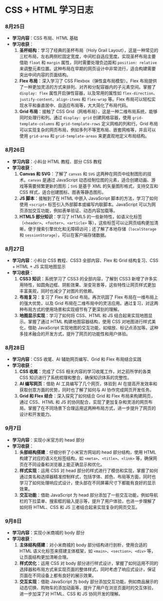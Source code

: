# CSS + HTML 学习日志

### 8月25日
- **学习内容**：CSS 布局、HTML 基础
- **学习收获**：
  1. **圣杯结构**：学习了经典的圣杯布局（Holy Grail Layout），这是一种常见的三栏布局，左右两侧栏固定宽度，中间栏自适应宽度。实现圣杯布局主要借助 `float` 和 `margin` 属性，同时需要处理负边距和 `position: relative` 来调整元素位置。这种布局在早期的网页设计中非常流行，适合构建需要突出中间内容的页面结构。
  2. **Flex 布局**：深入学习了 CSS Flexbox（弹性盒布局模型）。Flex 布局提供了一种更加灵活的方式来排列、对齐和分配容器内的子元素空间。掌握了 `display: flex` 属性开启弹性容器，以及常用的属性如 `flex-direction`、`justify-content`、`align-items` 和 `flex-wrap` 等。Flex 布局可以轻松实现水平和垂直居中、自适应布局等，大大简化了布局代码。
  3. **Grid 布局**：接触了 CSS Grid（网格布局），这是一种二维布局系统，能够同时处理行和列。通过 `display: grid` 创建网格容器，使用 `grid-template-columns` 和 `grid-template-rows` 定义网格的列和行。Grid 布局可以实现复杂的网页布局，例如多列不等宽布局、嵌套网格等，并且可以使用 `grid-area` 和 `grid-template-areas` 来更直观地定义布局结构。

### 8月26日
- **学习内容**：小料台 HTML 教程、部分 CSS 教程
- **学习收获**：
  1. **Canvas 和 SVG**：了解了 `canvas` 和 `SVG` 这两种在网页中绘制图形的技术。`canvas` 是通过 JavaScript 动态绘制位图的元素，适合创建动画、游戏等需要频繁更新的图形；`SVG` 是基于 XML 的矢量图形格式，支持交互和 CSS 样式，适合创建图标、图表等静态图形。
  2. **JS 脚本**：接触到了在 HTML 中嵌入 JavaScript 脚本的方法，学习了如何使用 `<script>` 标签引入外部脚本或编写内联脚本。JavaScript 可以为网页添加交互功能，例如表单验证、动态内容加载等。
  3. **HTML5 部分知识**：学习了 HTML5 的一些新特性，如语义化标签（`<header>`、`<footer>`、`<article>` 等），这些标签可以让网页结构更加清晰，便于搜索引擎优化和无障碍访问；还了解了本地存储（`localStorage` 和 `sessionStorage`），可以在客户端存储数据。

### 8月27日
- **学习内容**：小料台 CSS 教程、CSS3 全部内容、Flex 和 Grid 结构复习、CSS + HTML + JS 实现地图显示
- **学习收获**：
  1. **CSS3 知识**：系统学习了 CSS3 的全部内容，了解到 CSS3 新增了许多实用特性，如圆角边框、阴影效果、渐变背景等，这些特性让网页样式更加丰富美观，同时也减少了对图片的依赖。
  2. **布局复习**：复习了 Flex 和 Grid 布局。再次巩固了 Flex 布局在一维布局上的强大优势，以及 Grid 布局在二维布局中的灵活应用。通过复习，对这两种布局方式的使用场景和实现细节有了更深刻的理解。
  3. **地图显示实现**：学习了如何将 CSS、HTML 和 JS 结合起来实现地图显示。掌握了通过 HTML 构建地图容器结构，使用 CSS 对地图进行样式美化，借助 JavaScript 实现地图的交互功能，如缩放、标记点添加等。这种多技术融合的开发方式，提升了网页的功能性和用户体验。

### 8月28日
- **学习内容**：CSS 收尾、AI 辅助网页编写、Grid 和 Flex 布局结合实践
- **学习收获**：
  1. **CSS 收尾**：完成了 CSS 相关内容的学习收尾工作，对之前所学的各类 CSS 知识进行了系统梳理和整合，确保知识体系的完整性。
  2. **AI 编写网页**：借助 AI 工具编写了几个网页，体验到 AI 在提高开发效率和获取创意方面的优势，同时也了解了如何与 AI 协作完成网页开发任务。
  3. **Grid 和 Flex 结合**：深入探究了如何结合 Grid 和 Flex 布局来构建网页，通过 CSS、HTML 和 JS 的协同配合，实现了更加复杂和灵活的网页布局。掌握了在不同场景下合理运用这两种布局方式，进一步提升了网页的设计和开发能力。


### 9月7日
- **学习内容**：实现小米官方的 head 部分
- **学习收获**：
  1. **头部结构搭建**：仔细分析了小米官方网站的 head 部分结构，使用 HTML 构建了对应的语义化标签结构，如 `<meta>`、`<title>`、`<link>` 等，确保网页在不同设备和浏览器上能正确显示和优化。
  2. **样式实现**：运用 CSS 对 head 部分的样式进行了模仿和实现，掌握了如何通过类名和选择器精准控制样式，包括字体、颜色、布局等方面，同时也学习了如何处理响应式设计，使头部在不同屏幕尺寸下都能有良好的显示效果。
  3. **交互功能**：借助 JavaScript 为 head 部分添加了一些交互功能，例如导航栏的下拉菜单、搜索框的输入提示等，提升了用户体验，也进一步理解了如何将 HTML、CSS 和 JS 三者结合起来实现复杂的网页交互。
### 9月8日
- **学习内容**：实现小米商城的 body 部分
- **学习收获**：
  1. **主体结构搭建**：对小米商城的 body 部分结构进行剖析，使用合适的 HTML 语义化标签来搭建主体框架，如 `<main>`、`<section>`、`<div>` 等，让页面结构更加清晰合理。
  2. **样式优化**：运用 CSS 对 body 部分进行样式设计，掌握了如何运用不同的选择器和布局方式来实现页面的整体样式，同时考虑了响应式设计，保证页面在不同设备上都有良好的展示效果。
  3. **交互实现**：借助 JavaScript 为 body 部分添加交互功能，例如商品展示的动态切换、购物车的添加动画等，提升了用户在浏览页面时的交互体验，进一步加深了对 HTML、CSS 和 JS 协同开发的理解。
